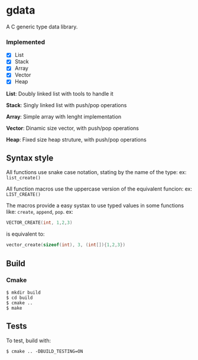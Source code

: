# gdata
A C generic type data library.

### Implemented
- [x] List
- [x] Stack 
- [x] Array
- [x] Vector
- [x] Heap

**List**: Doubly linked list with tools to handle it

**Stack**: Singly linked list with push/pop operations

**Array**: Simple array with lenght implementation

**Vector**: Dinamic size vector, with push/pop operations

**Heap**: Fixed size heap struture, with push/pop operations

## Syntax style

All functions use snake case notation, stating by the name of the type:
ex: `list_create()`

All function macros use the uppercase version of the equivalent funcion:
ex: `LIST_CREATE()`

The macros provide a easy systax to use typed values in some functions like: `create`, `append`, `pop`.
ex:
```c
VECTOR_CREATE(int, 1,2,3)
```
is equivalent to:
```c
vector_create(sizeof(int), 3, (int[]){1,2,3})
```

## Build

### Cmake
    $ mkdir build
    $ cd build
    $ cmake ..
    $ make

## Tests
To test, build with:
    
    $ cmake .. -DBUILD_TESTING=ON
